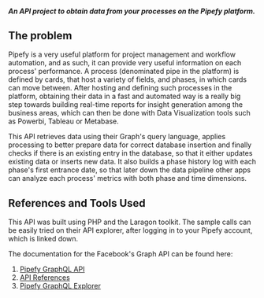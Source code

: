 ##### An API project to obtain data from your processes on the Pipefy platform.

## The problem

Pipefy is a very useful platform for project management and workflow automation, and as such, it can provide very useful information on each process' performance. A process (denominated pipe in the platform) is defined by cards, that host a variety of fields, and phases, in which cards can move between. After hosting and defining such processes in the platform, obtaining their data in a fast and automated way is a really big step towards building real-time reports for insight generation among the business areas, which can then be done with Data Visualization tools such as Powerbi, Tableau or Metabase.

This API retrieves data using their Graph's query language, applies processing to better prepare data for correct database insertion and finally checks if there is an existing entry in the database, so that it either updates existing data or inserts new data.
It also builds a phase history log with each phase's first entrance date, so that later down the data pipeline other apps can analyze each process' metrics with both phase and time dimensions.

## References and Tools Used

This API was built using PHP and the Laragon toolkit. The sample calls can be easily tried on their API explorer, after logging in to your Pipefy account, which is linked down. 

The documentation for the Facebook's Graph API can be found here:
1. [Pipefy GraphQL API](https://developers.pipefy.com/reference/what-is-graphql)
2. [API References](https://api-docs.pipefy.com/reference/overview/Card/)
3. [Pipefy GraphQL Explorer](https://app.pipefy.com/graphiql)
